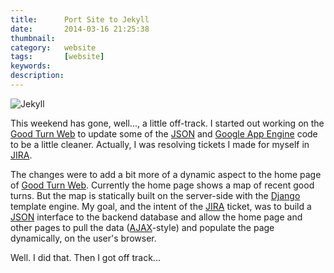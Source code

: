 ```yaml
---
title: 		Port Site to Jekyll
date: 		2014-03-16 21:25:38
thumbnail:
category:	website
tags: 		[website]
keywords:
description:
---
```

![Jekyll](http://jekyllrb.com/img/logo-2x.png)

This weekend has gone, well..., a little off-track. I started out
working on the [Good Turn Web][1] to update some of the [JSON][4] and
[Google App Engine][3] code to be a little cleaner. Actually, I was
resolving tickets I made for myself in [JIRA][2].

The changes were to add a bit more of a dynamic aspect to the home page
of [Good Turn Web][1]. Currently the home page shows a map of recent
good turns. But the map is statically built on the server-side with the
[Django][6] template engine. My goal, and the intent of the [JIRA][2]
ticket, was to build a [JSON][4] interface to the backend database and
allow the home page and other pages to pull the data ([AJAX][5]-style)
and populate the page dynamically, on the user's browser.

Well. I did that. Then I got off track...

  [1]: http://goodturn.stephenhouser.com
  [2]: https://atlassian.com/jira
  [3]: https://developers.google.com/appengine/
  [4]: http://www.json.org
  [5]: http://en.wikipedia.org/wiki/Ajax_(programming)
  [6]: http://www.djangoproject.com

